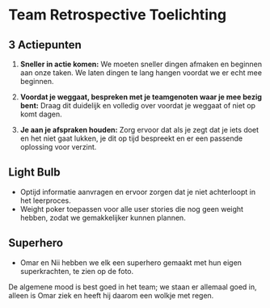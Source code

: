 # Team Retrospective Toelichting

## 3 Actiepunten

1. **Sneller in actie komen:** We moeten sneller dingen afmaken en beginnen aan onze taken. We laten dingen te lang hangen voordat we er echt mee beginnen.

2. **Voordat je weggaat, bespreken met je teamgenoten waar je mee bezig bent:** Draag dit duidelijk en volledig over voordat je weggaat of niet op komt dagen.

3. **Je aan je afspraken houden:** Zorg ervoor dat als je zegt dat je iets doet en het niet gaat lukken, je dit op tijd bespreekt en er een passende oplossing voor verzint.

## Light Bulb

- Optijd informatie aanvragen en ervoor zorgen dat je niet achterloopt in het leerproces.
- Weight poker toepassen voor alle user stories die nog geen weight hebben, zodat we gemakkelijker kunnen plannen.

## Superhero

- Omar en Nii hebben we elk een superhero gemaakt met hun eigen superkrachten, te zien op de foto.

De algemene mood is best goed in het team; we staan er allemaal goed in, alleen is Omar ziek en heeft hij daarom een wolkje met regen.
